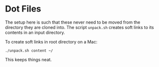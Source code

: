 # Dot Files

The setup here is such that these never need to be moved from the directory they are cloned into. The script `unpack.sh` creates soft links to its contents in an input directory.

To create soft links in root directory on a Mac:

```
./unpack.sh content ~/
```

This keeps things neat.


